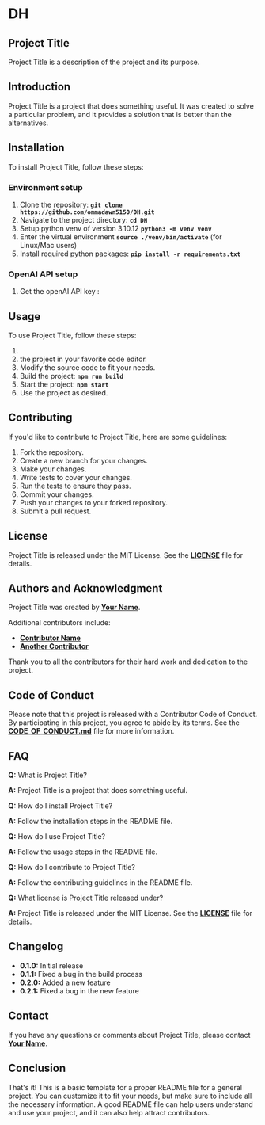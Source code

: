 # **DH**

## **Project Title**

Project Title is a description of the project and its purpose.

## **Introduction**

Project Title is a project that does something useful. It was created to solve a particular problem, and it provides a solution that is better than the alternatives.

## **Installation**

To install Project Title, follow these steps:

### Environment setup

1. Clone the repository: **`git clone https://github.com/ommadawn5150/DH.git`**
2. Navigate to the project directory: **`cd DH`**
3. Setup python venv of version 3.10.12 **`python3 -m venv venv`**
4. Enter the virtual environment **`source ./venv/bin/activate`** (for Linux/Mac users)
5. Install required python packages: **`pip install -r requirements.txt`**

### OpenAI API setup

1. Get the openAI API key : 

## **Usage**

To use Project Title, follow these steps:

1. 
2.  the project in your favorite code editor.
3. Modify the source code to fit your needs.
4. Build the project: **`npm run build`**
5. Start the project: **`npm start`**
6. Use the project as desired.

## **Contributing**

If you'd like to contribute to Project Title, here are some guidelines:

1. Fork the repository.
2. Create a new branch for your changes.
3. Make your changes.
4. Write tests to cover your changes.
5. Run the tests to ensure they pass.
6. Commit your changes.
7. Push your changes to your forked repository.
8. Submit a pull request.

## **License**

Project Title is released under the MIT License. See the **[LICENSE](https://www.blackbox.ai/share/LICENSE)** file for details.

## **Authors and Acknowledgment**

Project Title was created by **[Your Name](https://github.com/username)**.

Additional contributors include:

- **[Contributor Name](https://github.com/contributor-name)**
- **[Another Contributor](https://github.com/another-contributor)**

Thank you to all the contributors for their hard work and dedication to the project.

## **Code of Conduct**

Please note that this project is released with a Contributor Code of Conduct. By participating in this project, you agree to abide by its terms. See the **[CODE_OF_CONDUCT.md](https://www.blackbox.ai/share/CODE_OF_CONDUCT.md)** file for more information.

## **FAQ**

**Q:** What is Project Title?

**A:** Project Title is a project that does something useful.

**Q:** How do I install Project Title?

**A:** Follow the installation steps in the README file.

**Q:** How do I use Project Title?

**A:** Follow the usage steps in the README file.

**Q:** How do I contribute to Project Title?

**A:** Follow the contributing guidelines in the README file.

**Q:** What license is Project Title released under?

**A:** Project Title is released under the MIT License. See the **[LICENSE](https://www.blackbox.ai/share/LICENSE)** file for details.

## **Changelog**

- **0.1.0:** Initial release
- **0.1.1:** Fixed a bug in the build process
- **0.2.0:** Added a new feature
- **0.2.1:** Fixed a bug in the new feature

## **Contact**

If you have any questions or comments about Project Title, please contact **[Your Name](you@example.com)**.

## **Conclusion**

That's it! This is a basic template for a proper README file for a general project. You can customize it to fit your needs, but make sure to include all the necessary information. A good README file can help users understand and use your project, and it can also help attract contributors.